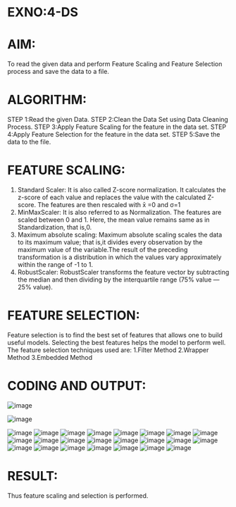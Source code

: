 # EXNO:4-DS
# AIM:
To read the given data and perform Feature Scaling and Feature Selection process and save the
data to a file.

# ALGORITHM:
STEP 1:Read the given Data.
STEP 2:Clean the Data Set using Data Cleaning Process.
STEP 3:Apply Feature Scaling for the feature in the data set.
STEP 4:Apply Feature Selection for the feature in the data set.
STEP 5:Save the data to the file.

# FEATURE SCALING:
1. Standard Scaler: It is also called Z-score normalization. It calculates the z-score of each value and replaces the value with the calculated Z-score. The features are then rescaled with x̄ =0 and σ=1
2. MinMaxScaler: It is also referred to as Normalization. The features are scaled between 0 and 1. Here, the mean value remains same as in Standardization, that is,0.
3. Maximum absolute scaling: Maximum absolute scaling scales the data to its maximum value; that is,it divides every observation by the maximum value of the variable.The result of the preceding transformation is a distribution in which the values vary approximately within the range of -1 to 1.
4. RobustScaler: RobustScaler transforms the feature vector by subtracting the median and then dividing by the interquartile range (75% value — 25% value).

# FEATURE SELECTION:
Feature selection is to find the best set of features that allows one to build useful models. Selecting the best features helps the model to perform well.
The feature selection techniques used are:
1.Filter Method
2.Wrapper Method
3.Embedded Method

# CODING AND OUTPUT:
![image](https://github.com/1808charitha/EXNO-4-DS/assets/132996838/66bf8346-99be-479b-86cf-d8f197bb6dc1)

![image](https://github.com/1808charitha/EXNO-4-DS/assets/132996838/c662fe28-32c8-4178-8cc6-ed8997f036b0)

![image](https://github.com/1808charitha/EXNO-4-DS/assets/132996838/69a21166-1be8-4779-8e21-b653d7c4f52e)
![image](https://github.com/1808charitha/EXNO-4-DS/assets/132996838/afd7099e-ca59-499e-be65-9664fa5d8b86)
![image](https://github.com/1808charitha/EXNO-4-DS/assets/132996838/c49edb65-7480-45e8-b845-30b33914495a)
![image](https://github.com/1808charitha/EXNO-4-DS/assets/132996838/026dcf32-38f5-46e1-8063-69966041ef82)
![image](https://github.com/1808charitha/EXNO-4-DS/assets/132996838/8541132f-d413-4400-8428-4c7fc7b9a3c4)
![image](https://github.com/1808charitha/EXNO-4-DS/assets/132996838/aeeb6460-5eea-45cd-bb57-a1ec982b5441)
![image](https://github.com/1808charitha/EXNO-4-DS/assets/132996838/8245c4df-0907-4562-bcf3-918640961833)
![image](https://github.com/1808charitha/EXNO-4-DS/assets/132996838/b6e17ffb-d5bd-47e3-8fa1-c7205d6b956b)
![image](https://github.com/1808charitha/EXNO-4-DS/assets/132996838/c8852224-aa56-4e4a-873e-3ffb02773b78)
![image](https://github.com/1808charitha/EXNO-4-DS/assets/132996838/b7e15449-0e97-405d-8f8e-cb37b2f8c9e6)
![image](https://github.com/1808charitha/EXNO-4-DS/assets/132996838/27c4f53d-b4c0-4eed-9eb6-dd31b238f5a1)
![image](https://github.com/1808charitha/EXNO-4-DS/assets/132996838/3ba91785-882a-45dd-8563-e6595828fdcd)
![image](https://github.com/1808charitha/EXNO-4-DS/assets/132996838/1cf8d8a7-9eed-4f5b-8144-54d67bc1fa74)
![image](https://github.com/1808charitha/EXNO-4-DS/assets/132996838/9f0ccd4d-feef-4051-ba8b-f5f98f76c28d)
![image](https://github.com/1808charitha/EXNO-4-DS/assets/132996838/c3ead24a-040e-4d87-93fb-3a7f43ebd06d)
![image](https://github.com/1808charitha/EXNO-4-DS/assets/132996838/fcec1c84-36e0-4284-9121-ddf50c83ffb5)
![image](https://github.com/1808charitha/EXNO-4-DS/assets/132996838/54a2df43-7590-4c88-9590-1a9f1c3c9838)
![image](https://github.com/1808charitha/EXNO-4-DS/assets/132996838/96cb2202-651c-40b6-8fbd-d10d54db4eb3)
![image](https://github.com/1808charitha/EXNO-4-DS/assets/132996838/c386bbc2-bf1b-4472-9cc4-03abfac6cb2b)
![image](https://github.com/1808charitha/EXNO-4-DS/assets/132996838/89adf369-5755-4b1c-bc52-f0a1cfd7843b)
![image](https://github.com/1808charitha/EXNO-4-DS/assets/132996838/4f7c73a0-6f22-4b99-b843-bfd05ae3f65c)
![image](https://github.com/1808charitha/EXNO-4-DS/assets/132996838/f44462ea-7374-4654-8ff2-6d39cdb497a3)
![image](https://github.com/1808charitha/EXNO-4-DS/assets/132996838/801ebc90-3b75-45e6-8ca4-830199104b2d)
# RESULT:
Thus feature scaling and selection is performed.
